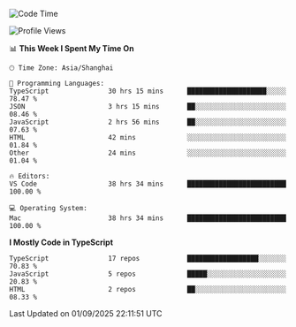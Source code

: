 <!--START_SECTION:waka-->
![Code Time](http://img.shields.io/badge/Code%20Time-8%2C249%20hrs%2039%20mins-blue)

![Profile Views](http://img.shields.io/badge/Profile%20Views-0-blue)

📊 **This Week I Spent My Time On** 

```text
🕑︎ Time Zone: Asia/Shanghai

💬 Programming Languages: 
TypeScript               30 hrs 15 mins      ████████████████████░░░░░   78.47 % 
JSON                     3 hrs 15 mins       ██░░░░░░░░░░░░░░░░░░░░░░░   08.46 % 
JavaScript               2 hrs 56 mins       ██░░░░░░░░░░░░░░░░░░░░░░░   07.63 % 
HTML                     42 mins             ░░░░░░░░░░░░░░░░░░░░░░░░░   01.84 % 
Other                    24 mins             ░░░░░░░░░░░░░░░░░░░░░░░░░   01.04 % 

🔥 Editors: 
VS Code                  38 hrs 34 mins      █████████████████████████   100.00 % 

💻 Operating System: 
Mac                      38 hrs 34 mins      █████████████████████████   100.00 % 
```

**I Mostly Code in TypeScript** 

```text
TypeScript               17 repos            ██████████████████░░░░░░░   70.83 % 
JavaScript               5 repos             █████░░░░░░░░░░░░░░░░░░░░   20.83 % 
HTML                     2 repos             ██░░░░░░░░░░░░░░░░░░░░░░░   08.33 % 
```




 Last Updated on 01/09/2025 22:11:51 UTC
<!--END_SECTION:waka-->
